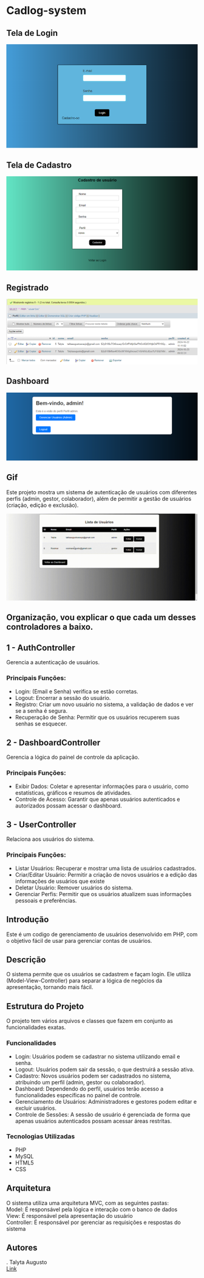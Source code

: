 # Cadlog-system

## Tela de Login

![image info](https://github.com/poxxataly26/cadlog-system/blob/main/img/Login.png)

## Tela de Cadastro 

![image info](https://github.com/poxxataly26/cadlog-system/blob/main/img/Cadastro.png)

## Registrado

![image info](https://github.com/poxxataly26/cadlog-system/blob/main/img/Registrando.png)

## Dashboard

![image info](https://github.com/poxxataly26/cadlog-system/blob/main/img/Dashboard.png)

## Gif

Este projeto mostra um sistema de autenticação de usuários com diferentes perfis (admin, gestor, colaborador), além de permitir a gestão de usuários (criação, edição e exclusão).

![image info](https://github.com/poxxataly26/cadlog-system/blob/main/img/Gif.gif)

## Organização, vou explicar o que cada um desses controladores a baixo.

## 1 - AuthController

Gerencia a autenticação de usuários.

### Principais Funções:

* Login: (Email e Senha) verifica se estão corretas.
* Logout: Encerrar a sessão do usuário.
* Registro: Criar um novo usuário no sistema, a validação de dados e ver se a senha é segura.
* Recuperação de Senha: Permitir que os usuários recuperem suas senhas se esquecer.

## 2 - DashboardController

Gerencia a lógica do painel de controle da aplicação.

### Principais Funções:

* Exibir Dados: Coletar e apresentar informações para o usuário, como estatísticas, gráficos e resumos de atividades.
* Controle de Acesso: Garantir que apenas usuários autenticados e autorizados possam acessar o dashboard.

## 3 - UserController

Relaciona aos usuários do sistema.

### Principais Funções:

* Listar Usuários: Recuperar e mostrar uma lista de usuários cadastrados.
* Criar/Editar Usuário: Permitir a criação de novos usuários e a edição das informações de usuários que existe
* Deletar Usuário: Remover usuários do sistema.
* Gerenciar Perfis: Permitir que os usuários atualizem suas informações pessoais e preferências.

## Introdução

Este é um codigo de gerenciamento de usuários desenvolvido em PHP, com o objetivo fácil de usar para gerenciar contas de usuários.

## Descrição

O sistema permite que os usuários se cadastrem e façam login. Ele utiliza (Model-View-Controller) para separar a lógica de negócios da apresentação, tornando mais fácil. 

## Estrutura do Projeto

O projeto tem vários arquivos e classes que fazem em conjunto as funcionalidades exatas.

### Funcionalidades

* Login: Usuários podem se cadastrar no sistema utilizando email e senha.  
* Logout: Usuários podem sair da sessão, o que destruirá a sessão ativa.  
* Cadastro: Novos usuários podem ser cadastrados no sistema, atribuindo um perfil (admin, gestor ou colaborador).  
* Dashboard: Dependendo do perfil, usuários terão acesso a funcionalidades específicas no painel de controle.  
* Gerenciamento de Usuários: Administradores e gestores podem editar e excluir usuários.  
* Controle de Sessões: A sessão de usuário é gerenciada de forma que apenas usuários autenticados possam acessar áreas restritas. 

### Tecnologias Utilizadas

* PHP  
* MySQL  
* HTML5  
* CSS  

## Arquitetura

O sistema utiliza uma arquitetura MVC, com as seguintes pastas:  
Model: É responsável pela lógica e interação com o banco de dados  
View: É responsável pela apresentação do usuário  
Controller: É responsável por gerenciar as requisições e respostas do sistema  

## Autores

. Talyta Augusto  
[Link](https://github.com/poxxataly26/cadlog-system) 